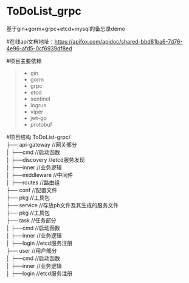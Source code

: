 # ToDoList_grpc
基于gin+gorm+grpc+etcd+mysql的备忘录demo

#在线api文档地址：https://apifox.com/apidoc/shared-bbd81ba6-7d76-4e96-afd5-0cf6939df8ed

#项目主要依赖
>* gin
>* gorm 
>* grpc  
>* etcd  
>* sentinel  
>* logrus  
>* viper  
>* jwt-go  
>* protobuf  

#项目结构
ToDoList-grpc/  
├── api-gateway //网关部分  
│   ├──cmd //启动函数  
│   ├──discovery //etcd服务发现  
│   ├──inner //业务逻辑  
│   ├──middleware //中间件  
│   ├──routes //路由组  
├── conf //配置文件  
├── pkg //工具包  
├── service //存放pb文件及其生成的服务文件  
├── pkg //工具包  
├── task //任务部分  
│   ├──cmd //启动函数  
│   ├──inner //业务逻辑  
│   ├──login //etcd服务注册  
├── user //用户部分  
│   ├──cmd //启动函数  
│   ├──inner //业务逻辑  
│   ├──login //etcd服务注册  








